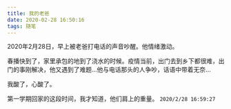 ```yaml
---
title: 我的老爸
date: 2020-02-28 16:50:16
tags: 随笔
---
```

2020年2月28日，早上被老爸打电话的声音吵醒。他情绪激动。
<!--more-->
春播快到了，家里承包的地到了浇水的时候。疫情当前，出门去到乡下都很难，出门的事刚解决，他又遇到了难题...他与电话那头的人争吵，话语中带着无奈...

我酸了，心酸了。

第一学期回家的这段时间，我才知道，他们肩上的重量。
`2020/2/28 16:59:27 `